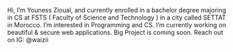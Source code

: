  Hi, I’m Youness Zioual, and currently enrolled in a bachelor degree majoring in CS at FSTS ( Faculty of Science and Technology ) in a city called       SETTAT in Morocco.
I’m interested in Programming and CS.
I’m currently working on beautiful & secure web applications. Big Project is coming soon.
Reach out on IG: @waizii

<!---
uness7/uness7 is a ✨ special ✨ repository because its `README.md` (this file) appears on your GitHub profile.
You can click the Preview link to take a look at your changes.
--->
